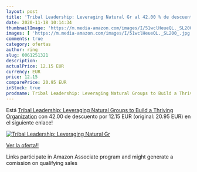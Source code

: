 ```yaml
---
layout: post
title: 'Tribal Leadership: Leveraging Natural Gr al 42.00 % de descuento'
date: 2020-11-18 10:14:34
thumbnailImage: 'https://m.media-amazon.com/images/I/51wclHeueQL._SL200_.jpg'
images: [ 'https://m.media-amazon.com/images/I/51wclHeueQL._SL200_.jpg' ]
comments: true
category: ofertas
author: ring
slug: 0061251321
description:
actualPrice: 12.15 EUR
currency: EUR
price: 12.15
comparePrice: 20.95 EUR
inStock: true
prodname: Tribal Leadership: Leveraging Natural Groups to Build a Thriving Organization
---
```


Está [Tribal Leadership: Leveraging Natural Groups to Build a Thriving Organization](https://www.amazon.es/dp/0061251321/?tag=tolees-21) con 42.00 de descuento por 12.15 EUR (original: 20.95 EUR) en el siguiente enlace!

[![Tribal Leadership: Leveraging Natural Gr](https://m.media-amazon.com/images/I/51wclHeueQL._SL200_.jpg)](https://www.amazon.es/dp/0061251321/?tag=tolees-21)

[Ver la oferta!!](https://www.amazon.es/dp/0061251321/?tag=tolees-21)

Links participate in Amazon Associate program and might generate a comission on qualifying sales



